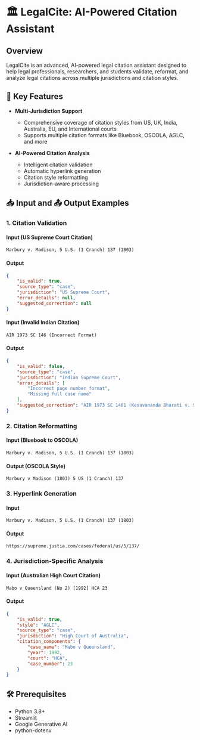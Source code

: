 # 🏛️ LegalCite: AI-Powered Citation Assistant

## Overview

LegalCite is an advanced, AI-powered legal citation assistant designed to help legal professionals, researchers, and students validate, reformat, and analyze legal citations across multiple jurisdictions and citation styles.

## 🌟 Key Features

- **Multi-Jurisdiction Support**
  - Comprehensive coverage of citation styles from US, UK, India, Australia, EU, and International courts
  - Supports multiple citation formats like Bluebook, OSCOLA, AGLC, and more

- **AI-Powered Citation Analysis**
  - Intelligent citation validation
  - Automatic hyperlink generation
  - Citation style reformatting
  - Jurisdiction-aware processing

## 📥 Input and 📤 Output Examples

### 1. Citation Validation

#### Input (US Supreme Court Citation)
```
Marbury v. Madison, 5 U.S. (1 Cranch) 137 (1803)
```

#### Output
```json
{
    "is_valid": true,
    "source_type": "case",
    "jurisdiction": "US Supreme Court",
    "error_details": null,
    "suggested_correction": null
}
```

#### Input (Invalid Indian Citation)
```
AIR 1973 SC 146 (Incorrect Format)
```

#### Output
```json
{
    "is_valid": false,
    "source_type": "case",
    "jurisdiction": "Indian Supreme Court",
    "error_details": [
        "Incorrect page number format",
        "Missing full case name"
    ],
    "suggested_correction": "AIR 1973 SC 1461 (Kesavananda Bharati v. State of Kerala)"
}
```

### 2. Citation Reformatting

#### Input (Bluebook to OSCOLA)
```
Marbury v. Madison, 5 U.S. (1 Cranch) 137 (1803)
```

#### Output (OSCOLA Style)
```
Marbury v Madison (1803) 5 US (1 Cranch) 137
```

### 3. Hyperlink Generation

#### Input
```
Marbury v. Madison, 5 U.S. (1 Cranch) 137 (1803)
```

#### Output
```
https://supreme.justia.com/cases/federal/us/5/137/
```

### 4. Jurisdiction-Specific Analysis

#### Input (Australian High Court Citation)
```
Mabo v Queensland (No 2) [1992] HCA 23
```

#### Output
```json
{
    "is_valid": true,
    "style": "AGLC",
    "source_type": "case",
    "jurisdiction": "High Court of Australia",
    "citation_components": {
        "case_name": "Mabo v Queensland",
        "year": 1992,
        "court": "HCA",
        "case_number": 23
    }
}
```

## 🛠 Prerequisites

- Python 3.8+
- Streamlit
- Google Generative AI
- python-dotenv

